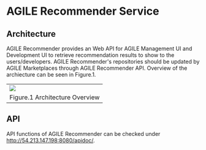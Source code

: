 # AGILE Recommender Service

## Architecture

AGILE Recommender provides an Web API for AGILE Management UI and Development UI to retrieve recommendation results to show to the users/developers. 
AGILE Recommender's repositories should be updated by AGILE Marketplaces through AGILE Recommender API.
Overview of the archiecture can be seen in Figure.1.

<table align="center">
	<tr>
		<td><img src="docs/images/overview.PNG" /></td>
	</tr>
	<tr align="center">
		<td>
			Figure.1 Architecture Overview
		</td>
	</tr>
</table>


## API

API functions of AGILE Recommender can be checked under http://54.213.147.198:8080/apidoc/.
